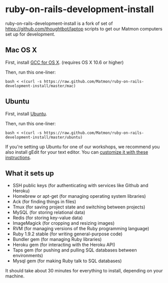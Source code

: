 ruby-on-rails-development-install
======

ruby-on-rails-development-install is a fork of set of https://github.com/thoughtbot/laptop scripts to get our Matmon computers set up for development.

Mac OS X
--------

First, install [GCC for OS X](https://github.com/kennethreitz/osx-gcc-installer). (requires OS X 10.6 or higher)

Then, run this one-liner:

    bash < <(curl -s https://raw.github.com/Matmon/ruby-on-rails-development-install/master/mac)

Ubuntu
------

First, install [Ubuntu](http://www.ubuntu.com/download).

Then, run this one-liner:

    bash < <(curl -s https://raw.github.com/Matmon/ruby-on-rails-development-install/master/ubuntu)

If you're setting up Ubuntu for one of our workshops, we recommend you also install gEdit for your text editor.
You can [customize it with these instructions](http://blog.sudobits.com/2011/04/02/textmate-for-ubuntu-linux/).

What it sets up
---------------

* SSH public keys (for authenticating with services like Github and Heroku)
* Homebrew or apt-get (for managing operating system libraries)
* Ack (for finding things in files)
* Tmux (for saving project state and switching between projects)
* MySQL (for storing relational data)
* Redis (for storing key-value data)
* ImageMagick (for cropping and resizing images)
* RVM (for managing versions of the Ruby programming language)
* Ruby 1.9.2 stable (for writing general-purpose code)
* Bundler gem (for managing Ruby libraries)
* Heroku gem (for interacting with the Heroku API)
* Taps gem (for pushing and pulling SQL databases between environments)
* Mysql gem (for making Ruby talk to SQL databases)

It should take about 30 minutes for everything to install, depending on your machine.
